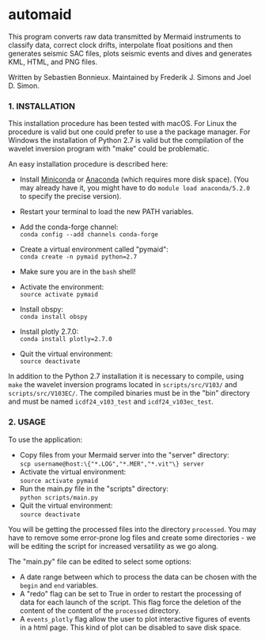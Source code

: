 # automaid

This program converts raw data transmitted by Mermaid instruments to
classify data, correct clock drifts, interpolate float positions and
then generates seismic SAC files, plots seismic events and dives and
generates KML, HTML, and PNG files.

Written by Sebastien Bonnieux. Maintained by Frederik J. Simons and Joel D. Simon. 

### 1. INSTALLATION

This installation procedure has been tested with macOS. For Linux the
procedure is valid but one could prefer to use a the package manager.
For Windows the installation of Python 2.7 is valid but the
compilation of the wavelet inversion program with "make" could be
problematic.

An easy installation procedure is described here:

* Install [Miniconda](https://conda.io/miniconda.html) or
  [Anaconda](https://www.anaconda.com/download/) (which requires more
  disk space). (You may already have it, you might have to do `module
  load anaconda/5.2.0` to specify the precise version).
* Restart your terminal to load the new PATH variables.
* Add the conda-forge channel:  
`conda config --add channels conda-forge`
* Create a virtual environment called "pymaid":  
`conda create -n pymaid python=2.7`

* Make sure you are in the `bash` shell!

* Activate the environment:  
`source activate pymaid`
* Install obspy:  
`conda install obspy`
* Install plotly 2.7.0:  
`conda install plotly=2.7.0`
* Quit the virtual environment:  
`source deactivate`

In addition to the Python 2.7 installation it is necessary to compile,
using `make` the wavelet inversion programs located in
`scripts/src/V103/` and `scripts/src/V103EC/`. The compiled binaries
must be in the "bin" directory and must be named `icdf24_v103_test` and
`icdf24_v103ec_test`.

### 2. USAGE

To use the application: 

* Copy files from your Mermaid server into the "server" directory:  
`scp username@host:\{"*.LOG","*.MER","*.vit"\} server`
* Activate the virtual environment:  
`source activate pymaid`
* Run the main.py file in the "scripts" directory:  
`python scripts/main.py`
* Quit the virtual environment:  
`source deactivate`

You will be getting the processed files into the directory `processed`.
You may have to remove some error-prone log files and create some
directories - we will be editing the script for increased versatility
as we go along.

The "main.py" file can be edited to select some options:

* A date range between which to process the data can be chosen with
the `begin` and `end` variables. 
* A "redo" flag can be set to True in order to restart the processing
of data for each launch of the script. This flag force the deletion
of the content of the content of the `processed` directory.
* A `events_plotly` flag allow the user to plot interactive figures
of events in a html page. This kind of plot can be disabled to save
disk space.

